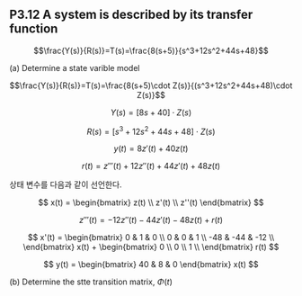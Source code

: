 ## P3.12 A system is described by its transfer function

$$\frac{Y(s)}{R(s)}=T(s)=\frac{8(s+5)}{s^3+12s^2+44s+48}$$

(a) Determine a state varible model  

$$\frac{Y(s)}{R(s)}=T(s)=\frac{8(s+5)\cdot Z(s)}{(s^3+12s^2+44s+48)\cdot Z(s)}$$

$$Y(s) = [8s + 40]\cdot Z(s)$$

$$R(s) = [s^3+12s^2+44s+48]\cdot Z(s)$$

$$y(t) = 8z'(t) + 40z(t)$$

$$r(t) = z'''(t) + 12z''(t) + 44z'(t)+48z(t)$$

상태 변수를 다음과 같이 선언한다. 

$$
x(t) = 
\begin{bmatrix}
z(t) \\
z'(t) \\
z''(t)
\end{bmatrix}
$$

$$z'''(t) = - 12z''(t) - 44z'(t) - 48z(t) + r(t)$$

$$
x'(t) =
\begin{bmatrix}
0 & 1 & 0 \\  
0 & 0 & 1 \\  
-48 & -44 & -12 \\  
\end{bmatrix}
x(t) +
\begin{bmatrix}
0 \\  
0 \\  
1 \\  
\end{bmatrix} 
r(t)
$$  

$$
y(t) =
\begin{bmatrix}
40 & 8 & 0 
\end{bmatrix}
x(t)
$$

(b) Determine the stte transition matrix, $\Phi (t)$
